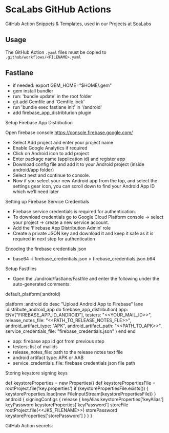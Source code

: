 # ScaLabs GitHub Actions

GitHub Action Snippets & Templates, used in our Projects at ScaLabs

## Usage

The GitHub Action `.yaml` files must be copied to `.github/workflows/<FILENAME>.yaml`

## Fastlane
- if needed: export GEM_HOME="$HOME/.gem"
- gem install bundler
- run: 'bundle update' in the root folder
- git add Gemfile and 'Gemfile.lock' 
- run 'bundle exec fastlane init' in '/android'
- add firebase_app_distribturion plugin

Setup Firebase App Distribution

Open firebase console https://console.firebase.google.com/
- Select Add project and enter your project name
- Enable Google Analytics if required
- Click on Android icon to add project
- Enter package name (application id) and register app
- Download config file and add it to your Android project (inside android/app folder)
- Select next and continue to console.
- Now if you select your new Android app from the top, and select the settings gear icon, you can scroll down to find your Android App ID which we’ll need later

Setting up Firebase Service Credentials

- Firebase service credentials is required for authentication.
- To download credentials go to Google Cloud Platform console -> select your project -> create a new service account.
- Add the ‘Firebase App Distribution Admin’ role
- Create a private JSON key and download it and keep it safe as it is required in next step for authentication
  
Encoding the firebase credentials json
- base64 -i firebase_credentials.json > firebase_credentials.json.b64

Setup Fastfiles
- Open the ./android/fastlane/Fastfile and enter the following under the auto-generated comments:

default_platform(:android)

platform :android do
  desc "Upload Android App to Firebase"
  lane :distribute_android_app do
      firebase_app_distribution(
          app: ENV["FIREBASE_APP_ID_ANDROID"],
          testers: "<<YOUR_MAIL_ID>>",
          release_notes_file: "<<PATH_TO_RELEASE_NOTES_FLE>>",
          android_artifact_type: "APK",
          android_artifact_path: "<<PATH_TO_APK>>",
          service_credentials_file: "firebase_credentials.json"
      )
  end
end

- app: firebase app id got from previous step
- testers: list of mailids
- release_notes_file: path to the release notes text file
- android artifact type: APK or AAB
- service_credentials_file: firebase credentials json file path

Storing keystore signing keys

def keystoreProperties = new Properties()
def keystorePropertiesFile = rootProject.file('key.properties')
if (keystorePropertiesFile.exists()) {
    keystoreProperties.load(new FileInputStream(keystorePropertiesFile))
}
android {
signingConfigs {
    release {
        keyAlias keystoreProperties['keyAlias']
        keyPassword keystoreProperties['keyPassword']
        storeFile rootProject.file(<<JKS_FILENAME>>)
        storePassword keystoreProperties['storePassword']
    }
}
}

GitHub Action secrets: 
